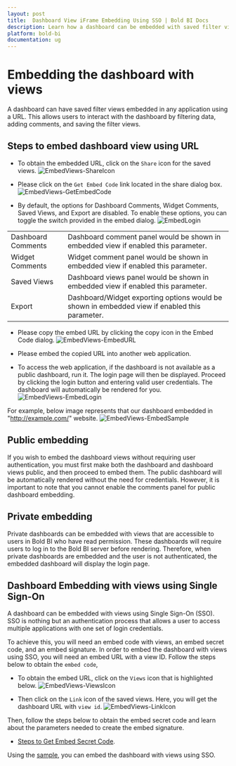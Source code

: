 ```yaml
---
layout: post
title:  Dashboard View iFrame Embedding Using SSO | Bold BI Docs
description: Learn how a dashboard can be embedded with saved filter views in any application using URL, with public/private accessibility and Single Sign-on authentication.
platform: bold-bi
documentation: ug
---
```


# Embedding the dashboard with views

A dashboard can have saved filter views embedded in any application using a URL. This allows users to interact with the dashboard by filtering data, adding comments, and saving the filter views.

## Steps to embed dashboard view using URL

* To obtain the embedded URL, click on the `Share` icon for the saved views.
![EmbedViews-ShareIcon](/static/assets/iFrame-based/images/EmbedViews-ShareIcon.png) 

* Please click on the `Get Embed Code` link located in the share dialog box.
![EmbedViews-GetEmbedCode](/static/assets/iFrame-based/images/EmbedViews-GetEmbedCode.png#width=60%) 

* By default, the options for Dashboard Comments, Widget Comments, Saved Views, and Export are disabled. To enable these options, you can toggle the switch provided in the embed dialog.
![EmbedLogin](/static/assets/iFrame-based/images/EmbedViews-EmbedCodeDialog.png#width=55%) 
<table>
    <tr>
      <td>
       Dashboard Comments
      </td>
      <td>
       Dashboard comment panel would be shown in embedded view if enabled this parameter.
      </td>
    </tr>
    <tr>
      <td>
       Widget Comments
      </td>
      <td>
       Widget comment panel would be shown in embedded view if enabled this parameter.
      </td>
    </tr>
    <tr>
      <td>
       Saved Views
      </td>
      <td>
       Dashboard views panel would be shown in embedded view if enabled this parameter.
      </td>
    </tr>
    <tr>
      <td>
       Export
      </td>
      <td>
       Dashboard/Widget exporting options would be shown in embedded view if enabled this parameter.
      </td>
    </tr>
</table>

* Please copy the embed URL by clicking the copy icon in the Embed Code dialog.
![EmbedViews-EmbedURL](/static/assets/iFrame-based/images/EmbedViews-EmbedURL.png#width=55%)

* Please embed the copied URL into another web application.

* To access the web application, if the dashboard is not available as a public dashboard, run it. The login page will then be displayed. Proceed by clicking the login button and entering valid user credentials. The dashboard will automatically be rendered for you.
![EmbedViews-EmbedLogin](/static/assets/iFrame-based/images/iframeLoginPage.png#max-width=45%)

For example, below image represents that our dashboard embedded in "http://example.com/" website.
![EmbedViews-EmbedSample](/static/assets/iFrame-based/images/EmbedViews-EmbedSample.png)


## Public embedding
If you wish to embed the dashboard views without requiring user authentication, you must first make both the dashboard and dashboard views public, and then proceed to embed them. The public dashboard will be automatically rendered without the need for credentials. However, it is important to note that you cannot enable the comments panel for public dashboard embedding.

## Private embedding
Private dashboards can be embedded with views that are accessible to users in Bold BI who have read permission. These dashboards will require users to log in to the Bold BI server before rendering. Therefore, when private dashboards are embedded and the user is not authenticated, the embedded dashboard will display the login page.

## Dashboard Embedding with views using Single Sign-On

A dashboard can be embedded with views using Single Sign-On (SSO). SSO is nothing but an authentication process that allows a user to access multiple applications with one set of login credentials.

To achieve this, you will need an embed code with views, an embed secret code, and an embed signature. 
In order to embed the dashboard with views using SSO, you will need an embed URL with a view ID. Follow the steps below to obtain the `embed code`,

* To obtain the embed URL, click on the `Views` icon that is highlighted below.
![EmbedViews-ViewsIcon](/static/assets/iFrame-based/images/EmbedViews-ViewsIcon.png) 

* Then click on the `Link` icon of the saved views. Here, you will get the dashboard URL with `view id`.
![EmbedViews-LinkIcon](/static/assets/iFrame-based/images/EmbedViews-LinkIcon.png) 

Then, follow the steps below to obtain the embed secret code and learn about the parameters needed to create the embed signature.
* [Steps to Get Embed Secret Code](/embedding-options/iframe-embedding/embed-dashboards-with-sso-using-token/).

Using the [sample](/embedding-options/iframe-embedding/embed-dashboards-with-sso-using-token/#sample-application-for-embed-dashboard-with-sso-using-token), you can embed the dashboard with views using SSO.
